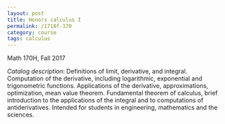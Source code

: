 ```yaml
---
layout: post
title: Honors calculus I
permalink: /1718f-170
category: course
tags: calculus
---
```


Math 170H, Fall 2017<!--more-->

*Catalog description*: Definitions of limit, derivative, and integral. Computation of the derivative, including logarithmic, exponential and trigonometric functions. Applications of the derivative, approximations, optimization, mean value theorem. Fundamental theorem of calculus, brief introduction to the applications of the integral and to computations of antiderivatives. Intended for students in engineering, mathematics and the sciences.
